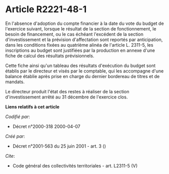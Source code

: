 # Article R2221-48-1

En l'absence d'adoption du compte financier à la date du vote du budget de l'exercice suivant, lorsque le résultat de la
section de fonctionnement, le besoin de financement, ou le cas échéant l'excédent de la section d'investissement et la
prévision d'affectation sont reportés par anticipation, dans les conditions fixées au quatrième alinéa de l'article L.
2311-5, les inscriptions au budget sont justifiées par la production en annexe d'une fiche de calcul des résultats
prévisionnels. 

Cette fiche ainsi qu'un tableau des résultats d'exécution du budget sont établis par le directeur et visés par le comptable,
qui les accompagne d'une balance établie après prise en charge du dernier bordereau de titres et de mandats. 

Le directeur produit l'état des restes à réaliser de la section d'investissement arrêté au 31 décembre de l'exercice clos.

**Liens relatifs à cet article**

_Codifié par_:

  - Décret n°2000-318 2000-04-07

_Créé par_:

  - Décret n°2001-563 du 25 juin 2001 - art. 3 ()

_Cite_:

  - Code général des collectivités territoriales - art. L2311-5 (V)
